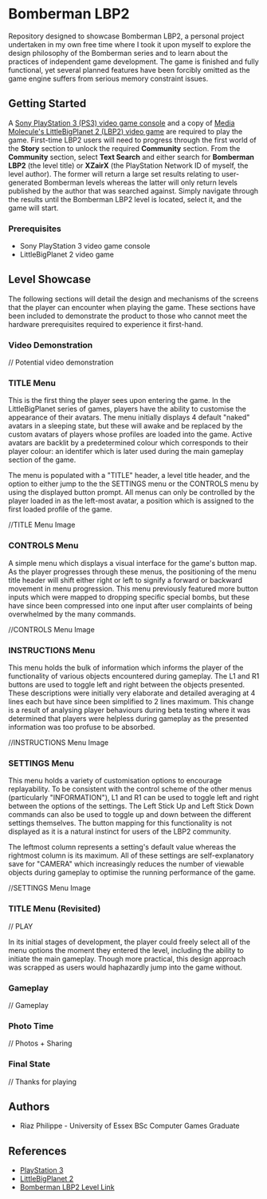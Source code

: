 # Bomberman LBP2
Repository designed to showcase Bomberman LBP2, a personal project undertaken in my own free time where I took it upon myself to explore the design philosophy of the Bomberman series and to learn about the practices of independent game development. The game is finished and fully functional, yet several planned features have been forcibly omitted as the game engine suffers from serious memory constraint issues.


## Getting Started
A [Sony PlayStation 3 (PS3) video game console](https://en.wikipedia.org/wiki/PlayStation_3) and a copy of [Media Molecule's LittleBigPlanet 2 (LBP2) video game](https://en.wikipedia.org/wiki/LittleBigPlanet_2) are required to play the game. First-time LBP2 users will need to progress through the first world of the **Story** section to unlock the required **Community** section. From the **Community** section, select **Text Search** and either search for **Bomberman LBP2** (the level title) or **XZairX** (the PlayStation Network ID of myself, the level author). The former will return a large set results relating to user-generated Bomberman levels whereas the latter will only return levels published by the author that was searched against. Simply navigate through the results until the Bomberman LBP2 level is located, select it, and the game will start.


### Prerequisites
* Sony PlayStation 3 video game console
* LittleBigPlanet 2 video game


## Level Showcase
The following sections will detail the design and mechanisms of the screens that the player can encounter when playing the game. These sections have been included to demonstrate the product to those who cannot meet the hardware prerequisites required to experience it first-hand.


### Video Demonstration
// Potential video demonstration


### TITLE Menu
This is the first thing the player sees upon entering the game. In the LittleBigPlanet series of games, players have the ability to customise the appearance of their avatars. The menu initially displays 4 default "naked" avatars in a sleeping state, but these will awake and be replaced by the custom avatars of players whose profiles are loaded into the game. Active avatars are backlit by a predetermined colour which corresponds to their player colour: an identifer which is later used during the main gameplay section of the game.

The menu is populated with a "TITLE" header, a level title header, and the option to either jump to the the SETTINGS menu or the CONTROLS menu by using the displayed button prompt. All menus can only be controlled by the player loaded in as the left-most avatar, a position which is assigned to the first loaded profile of the game.

//TITLE Menu Image


### CONTROLS Menu
A simple menu which displays a visual interface for the game's button map. As the player progresses through these menus, the positioning of the menu title header will shift either right or left to signify a forward or backward movement in menu progression. This menu previously featured more button inputs which were mapped to dropping specific special bombs, but these have since been compressed into one input after user complaints of being overwhelmed by the many commands.

//CONTROLS Menu Image


### INSTRUCTIONS Menu
This menu holds the bulk of information which informs the player of the functionality of various objects encountered during gameplay. The L1 and R1 buttons are used to toggle left and right between the objects presented. These descriptions were initially very elaborate and detailed averaging at 4 lines each but have since been simplified to 2 lines maximum. This change is a result of analysing player behaviours during beta testing where it was determined that players were helpless during gameplay as the presented information was too profuse to be absorbed.

//INSTRUCTIONS Menu Image


### SETTINGS Menu
This menu holds a variety of customisation options to encourage replayability. To be consistent with the control scheme of the other menus (particularly "INFORMATION"), L1 and R1 can be used to toggle left and right between the options of the settings. The Left Stick Up and Left Stick Down commands can also be used to toggle up and down between the different settings themselves. The button mapping for this functionality is not displayed as it is a natural instinct for users of the LBP2 community.

The leftmost column represents a setting's default value whereas the rightmost column is its maximum. All of these settings are self-explanatory save for "CAMERA" which increasingly reduces the number of viewable objects during gameplay to optimise the running performance of the game.

//SETTINGS Menu Image


### TITLE Menu (Revisited)
// PLAY

In its initial stages of development, the player could freely select all of the menu options the moment they entered the level, including the ability to initiate the main gameplay. Though more practical, this design approach was scrapped as users would haphazardly jump into the game without.

### Gameplay
// Gameplay


### Photo Time
// Photos + Sharing


### Final State
// Thanks for playing


## Authors
* Riaz Philippe - University of Essex BSc Computer Games Graduate


## References
* [PlayStation 3](https://en.wikipedia.org/wiki/PlayStation_3)
* [LittleBigPlanet 2](https://en.wikipedia.org/wiki/LittleBigPlanet_2)
* [Bomberman LBP2 Level Link](https://lbp.me/v/q3q01np)

